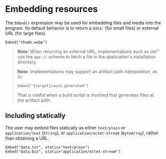 # Embedding resources

The `Embed()` expression may be used for embedding files and media into the program. Its default behavior is to return a `data:` (for small files) or external URL (for large files).

```
Embed("thumb.webp")
```

> **Note**: When returning an external URL, implementations such as Jet™ use the `app://` scheme to fetch a file in the application's installation directory.

<blockquote>

**Note**: Implementations may support an artifact path interpolation, as in:

```
Embed("{target}/auto.generated")
```

That is useful when a build script is involved that generates files at the artifact path.

</blockquote>

## Including statically

The user may embed files statically as either `text/plain` or `application/text` (`String`), or `application/octet-stream` (`ByteArray`), rather than obtaining a URL.

```
Embed("data.txt", static="text/plain")
Embed("data.bin", static="application/octet-stream")
```